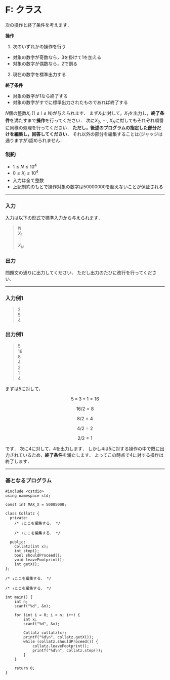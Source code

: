 <script type="text/x-mathjax-config">MathJax.Hub.Config({tex2jax:{inlineMath:[['\$','\$'],['\\(','\\)']],processEscapes:true},CommonHTML: {matchFontHeight:false}});</script>
<script type="text/javascript" async src="https://cdnjs.cloudflare.com/ajax/libs/mathjax/2.7.1/MathJax.js?config=TeX-MML-AM_CHTML"></script>

# F: クラス

次の操作と終了条件を考えます．

**操作** 
1. 次のいずれかの操作を行う
  - 対象の数字が奇数なら，$3$を掛けて$1$を加える
  - 対象の数字が偶数なら，$2$で割る
2. 現在の数字を標準出力する

**終了条件** 
- 対象の数字が$1$なら終了する
- 対象の数字がすでに標準出力されたものであれば終了する

$N$個の整数$X_i\ (1\le i\le N)$が与えられます．
まず$X_1$に対して，$X_1$を出力し，**終了条件**を満たすまで**操作**を行ってください．
次に$X_2,\ \cdots,\ X_N$に対してもそれぞれ順番に同様の処理を行ってください．
**ただし，後述のプログラムの指定した部分だけを編集し，回答してください．**
それ以外の部分を編集することは(ジャッジは通りますが)認められません．

### 制約
- $1\le N\le 10^4$
- $0\le X_i\le 10^4$
- 入力は全て整数
- 上記制約のもとで操作対象の数字は$50000000$を超えないことが保証される

---

### 入力
入力は以下の形式で標準入力から与えられます．
> $N$  
> $X_{1}$  
> $\vdots$  
> $X_{N}$  

### 出力
問題文の通りに出力してください．
ただし出力のたびに改行を行ってください．

---

### 入力例1
> 2  
> 5  
> 4

### 出力例1
> 5  
> 16  
> 8  
> 4  
> 2  
> 1  
> 4

まずは$5$に対して，

$$5\times 3 + 1 = 16$$

$$16/2 = 8$$

$$8/2 = 4$$

$$4/2 = 2$$

$$2/2 = 1$$

です．
次に$4$に対して，$4$を出力します．
しかし$4$は$5$に対する操作の中で既に出力されているため，**終了条件**を満たします．
よってこの時点で$4$に対する操作は終了します．

---

### 基となるプログラム

```
#include <cstdio>
using namespace std;

const int MAX_X = 50005000;

class Collatz {
  private:
    /* ↓ここを編集する． */

    /* ↑ここを編集する． */

  public:
    Collatz(int x);
    int step();
    bool shouldProceed();
    void leaveFootprint();
    int getX();
};

/* ↓ここを編集する． */

/* ↑ここを編集する． */

int main() {
    int n;
    scanf("%d", &n);

    for (int i = 0; i < n; i++) {
        int x;
        scanf("%d", &x);

        Collatz collatz(x);
        printf("%d\n", collatz.getX());
        while (collatz.shouldProceed()) {
            collatz.leaveFootprint();
            printf("%d\n", collatz.step());
        }
    }

    return 0;
}
```



